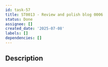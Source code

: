 ```yaml
---
id: task-57
title: ST0013 - Review and polish blog 0006
status: Done
assignee: []
created_date: '2025-07-08'
labels: []
dependencies: []
---
```


## Description
